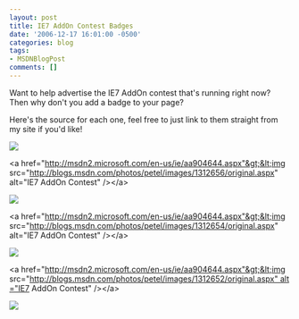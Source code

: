 ```yaml
---
layout: post
title: IE7 AddOn Contest Badges
date: '2006-12-17 16:01:00 -0500'
categories: blog
tags:
- MSDNBlogPost
comments: []
---
```


Want to help advertise the IE7 AddOn contest that's running right now?  Then why don't you add a badge to your page?

Here's the source for each one, feel free to just link to them straight from my site if you'd like!

![](http://blogs.msdn.com/photos/petel/images/1312656/original.aspx)

&lt;a href="http://msdn2.microsoft.com/en-us/ie/aa904644.aspx"&gt;&lt;img src="http://blogs.msdn.com/photos/petel/images/1312656/original.aspx" alt="IE7 AddOn Contest" /&gt;&lt;/a&gt;

![](http://blogs.msdn.com/photos/petel/images/1312654/original.aspx)

&lt;a href="http://msdn2.microsoft.com/en-us/ie/aa904644.aspx"&gt;&lt;img src="http://blogs.msdn.com/photos/petel/images/1312654/original.aspx" alt="IE7 AddOn Contest" /&gt;&lt;/a&gt;

![](http://blogs.msdn.com/photos/petel/images/1312652/original.aspx)

&lt;a href="http://msdn2.microsoft.com/en-us/ie/aa904644.aspx"&gt;&lt;img src="http://blogs.msdn.com/photos/petel/images/1312652/original.aspx" alt="IE7 AddOn Contest" /&gt;&lt;/a&gt;

![](http://blogs.msdn.com/aggbug.aspx?PostID=1312705)